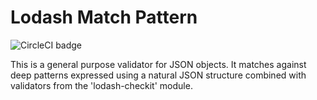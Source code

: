 # Lodash Match Pattern

![CircleCI badge](https://circleci.com/gh/mjhm/lodash-match-pattern.svg?style=shield&circle-token=:circle-token)

This is a general purpose validator for JSON objects.  It matches against deep patterns expressed using a natural JSON structure combined with validators from  the 'lodash-checkit' module.

